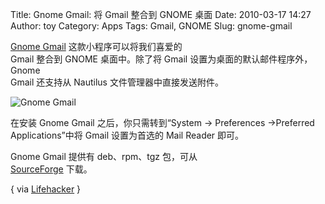 Title: Gnome Gmail: 将 Gmail 整合到 GNOME 桌面
Date: 2010-03-17 14:27
Author: toy
Category: Apps
Tags: Gmail, GNOME
Slug: gnome-gmail

[Gnome Gmail](http://gnome-gmail.sourceforge.net/)
这款小程序可以将我们喜爱的  
Gmail 整合到 GNOME 桌面中。除了将 Gmail
设置为桌面的默认邮件程序外，Gnome  
Gmail 还支持从 Nautilus 文件管理器中直接发送附件。

![Gnome Gmail](http://i.linuxtoy.org/images/2010/03/gnome\_gmail.png)

在安装 Gnome Gmail 之后，你只需转到“System -> Preferences ->Preferred  
Applications”中将 Gmail 设置为首选的 Mail Reader 即可。

Gnome Gmail 提供有 deb、rpm、tgz 包，可从  
[SourceForge](http://sourceforge.net/projects/gnome-gmail/files/)
下载。

{ via
[Lifehacker](http://lifehacker.com/5493654/gnome-gmail-tightly-integrates-gmail-into-linux-desktops)
}
